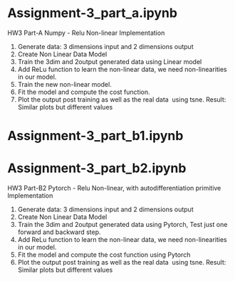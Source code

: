 # Assignment-3_part_a.ipynb
HW3 Part-A Numpy - Relu Non-linear Implementation 

1. Generate data: 3 dimensions input and 2 dimensions output 
2. Create Non Linear Data Model
3. Train the 3dim and 2output generated data using Linear model 
4. Add ReLu function to learn the non-linear data, we need non-linearities in our model.
5. Train the new non-linear model.
6. Fit the model and compute the cost function.
7. Plot the output post training as well as the real data  using tsne.
   Result: Similar plots but different values
 
# Assignment-3_part_b1.ipynb






# Assignment-3_part_b2.ipynb
HW3 Part-B2 Pytorch - Relu Non-linear, with autodifferentiation primitive Implementation

1. Generate data: 3 dimensions input and 2 dimensions output 
2. Create Non Linear Data Model
3. Train the 3dim and 2output generated data using Pytorch, Test just one forward and backward step.
4. Add ReLu function to learn the non-linear data, we need non-linearities in our model.
5. Fit the model and compute the cost function using Pytorch
6. Plot the output post training as well as the real data  using tsne.
   Result: Similar plots but different values
 

